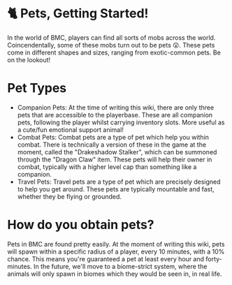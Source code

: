 # 🐈 Pets, Getting Started!
In the world of BMC, players can find all sorts of mobs across the world. Coincendentally, some of these mobs turn out to be pets 😲.
These pets come in different shapes and sizes, ranging from exotic-common pets. Be on the lookout!

# Pet Types
- Companion Pets: At the time of writing this wiki, there are only three pets that are accessible to the playerbase. These are all companion pets, following the player whilst carrying inventory slots. More useful as a cute/fun emotional support animal!
- Combat Pets: Combat pets are a type of pet which help you within combat. There is technically a version of these in the game at the moment, called the "Drakeshadow Stalker", which can be summoned through the "Dragon Claw" item. These pets will help their owner in combat, typically with a higher level cap than something like a companion.
- Travel Pets: Travel pets are a type of pet which are precisely designed to help you get around. These pets are typically mountable and fast, whether they be flying or grounded.
# How do you obtain pets?
Pets in BMC are found pretty easily. At the moment of writing this wiki, pets will spawn within a specific radius of a player, every 10 minutes, with a 10% chance. This means you're guaranteed a pet at least every hour and forty-minutes.
In the future, we'll move to a biome-strict system, where the animals will only spawn in biomes which they would be seen in, in real life.


